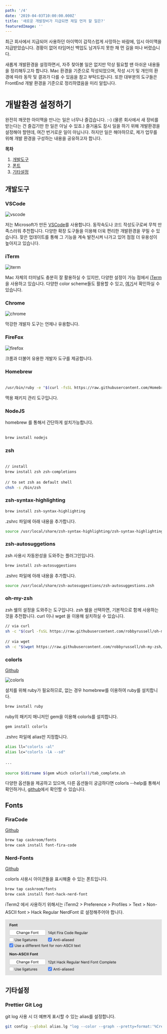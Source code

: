```yaml
---
path: '/4'
date: '2019-04-03T10:00:00.000Z'
title: '새로운 개발장비가 지급되면 제일 먼저 할 일은?'
featuredImage: ''
---
```


최근 회사에서 지급되어 사용하던 아이맥이 갑작스럽게 사망하는 바람에, 임시 아이맥을 지급받았습니다. 경황이 없어 타임머신 백업도 남겨두지 못한 채 먼 길을 떠나 버렸습니다.

새롭게 개발환경을 설정하면서, 자주 찾아볼 일은 없지만 막상 필요할 땐 아쉬운 내용들을 정리해두고자 합니다. Mac 환경을 기준으로 작성되었으며, 작성 시기 및 개인의 환경에 따라 동작 및 결과가 다를 수 있음을 참고 부탁드립니다. 또한 대부분의 도구들은 FrontEnd 개발 환경을 기준으로 정리하였음을 미리 알립니다.

# 개발환경 설정하기

완전히 깨끗한 아이맥을 만나는 일은 너무나 즐겁습니다. :-) (물론 회사에서 새 장비를 받는다는 건 즐겁기만 한 일은 아닐 수 있죠.) 즐거움도 잠시 일을 하기 위해 개발환경을 설정해야 할텐데, 여간 번거로운 일이 아닙니다. 하지만 일은 해야하므로, 제가 업무를 위해 개발 환경을 구성하는 내용을 공유하고자 합니다.

**목차**

1. [개발도구](#Applications)
2. [폰트](#fonts)
3. [기타설정](#others)

## <a id="Applications"></a>개발도구

### VSCode

![vscode](https://code.visualstudio.com/opengraphimg/opengraph-home.png)

저는 Microsoft가 만든 [VSCode](https://code.visualstudio.com/download)를 사용합니다. 동작속도나 코드 작성도구로써 무척 만족스러워 추천합니다. 다양한 확장 도구들을 이용해 더욱 편리한 개발환경을 꾸밀 수 있습니다. 잦은 업데이트를 통해 그 기능을 계속 발전시켜 나가고 있어 점점 더 유용성이 높아지고 있습니다.

### iTerm

![iterm](https://iterm2.com/img/logo2x.jpg)

Mac 자체의 터미널도 충분히 잘 활용하실 수 있지만, 다양한 설정이 가능 점에서 [iTerm](https://www.iterm2.com/downloads.html)을 사용하고 있습니다. 다양한 color scheme들도 활용할 수 있고, [여기](https://github.com/mbadolato/iTerm2-Color-Schemes)서 확인하실 수 있습니다.

### Chrome

![chrome](http://www.whatmobile.net/wp-content/uploads/2018/09/Google-Chrome-Site-Isolation.jpg)

막강한 개발자 도구는 언제나 유용합니다.

### FireFox

![firefox](https://lh3.googleusercontent.com/bX9T27dq4ukv48iPuPuStSlafvkwYqibyVc0-zjYxC20cClrQyFhTzcJK6Q198H8mO4d)

크롬과 더불어 유용한 개발자 도구를 제공합니다.

### Homebrew

```bash

/usr/bin/ruby -e "$(curl -fsSL https://raw.githubusercontent.com/Homebrew/install/master/install)"

```

맥용 패키지 관리 도구입니다.

### NodeJS

homebrew 를 통해서 간단하게 설치가능합니다.

```bash

brew install nodejs

```

### zsh

```bash

// install
brew install zsh zsh-completions

// to set zsh as default shell
chsh -s /bin/zsh

```

### zsh-syntax-highlighting

```bash
brew install zsh-syntax-highlighting
```

.zshrc 파일에 아래 내용을 추가합니다.

```bash
source /usr/local/share/zsh-syntax-highlighting/zsh-syntax-highlighting.zsh
```

### zsh-autosuggetions

zsh 사용시 자동완성을 도와주는 플러그인입니다.

```bash
brew install zsh-autosuggestions
```

.zshrc 파일에 아래 내용을 추가합니다.

```bash
source /usr/local/share/zsh-autosuggestions/zsh-autosuggestions.zsh
```

### oh-my-zsh

zsh 쉘의 설정을 도와주는 도구입니다. zsh 쉘을 선택하면, 기본적으로 함께 사용하는 것을 추천합니다. curl 이나 wget 을 이용해 설치하실 수 있습니다.

```bash
// via curl
sh -c "$(curl -fsSL https://raw.githubusercontent.com/robbyrussell/oh-my-zsh/master/tools/install.sh)"

// via wget
sh -c "$(wget https://raw.githubusercontent.com/robbyrussell/oh-my-zsh/master/tools/install.sh -O -)"
```

### colorls

[Github](https://github.com/athityakumar/colorls#installation)

![colorls](https://user-images.githubusercontent.com/17109060/32149049-2a63ae48-bd25-11e7-943c-5ceed25bd693.png)

설치를 위해 ruby가 필요하므로, 없는 경우 homebrew를 이용하여 ruby를 설치합니다.

```bash
brew install ruby
```

ruby의 패키지 매니저인 gem을 이용해 colorls를 설치합니다.

```bash
gem install colorls
```

.zshrc 파일에 alias만 지정합니다.

```bash
alias ll="colorls -al"
alias lc="colorls -lA --sd"

...

source $(dirname $(gem which colorls))/tab_complete.sh
```

다양한 옵션들을 제공하고 있으며, 다른 옵션들이 궁금하다면 colorls --help를 통해서 확인하거나, [github](https://github.com/athityakumar/colorls#installation)에서 확인할 수 있습니다.

## <a id="fonts"></a>Fonts

### FiraCode

[Github](https://github.com/tonsky/FiraCode)

```bash
brew tap caskroom/fonts
brew cask install font-fira-code
```

### Nerd-Fonts

[Github](https://github.com/ryanoasis/nerd-fonts)

colorls 사용시 아이콘들을 표시해줄 수 있는 폰트입니다.

```bash
brew tap caskroom/fonts
brew cask install font-hack-nerd-font
```

iTerm2 에서 사용하기 위해서는 iTerm2 > Preference > Profiles > Text > Non-ASCII font > Hack Regular NerdFont 로 설정해주어야 합니다.

![iterm2_configure](./nerd-fonts-iterm2.png)

## <a id="others"></a>기타설정

### Prettier Git Log

git log 사용 시 더 예쁘게 표시할 수 있는 alias를 설정합니다.

```bash
git config --global alias.lg "log --color --graph --pretty=format:'%Cred%h%Creset -%C(yellow)%d%Creset %s %Cgreen(%cr) %C(bold blue)<%an>%Creset' --abbrev-commit"
```
